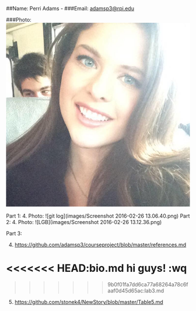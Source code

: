 ##Name: Perri Adams -
###Email: adamsp3@rpi.edu  

###Photo: ![Perri](images/myphoto.jpg)

Part 1: 
4. Photo: ![git log](images/Screenshot 2016-02-26 13.06.40.png) 
Part 2:
4. 
Photo: ![LGB](images/Screenshot 2016-02-26 13.12.36.png)

Part 3:

4. https://github.com/adamsp3/courseproject/blob/master/references.md

<<<<<<< HEAD:bio.md
hi guys!
:wq
=======
>>>>>>> 9b0f01fa7dd6ca77a68264a78c6faaf0d45d65ac:lab3.md
5. https://github.com/stonek4/NewStory/blob/master/Table5.md
